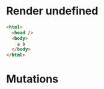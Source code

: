 # Render undefined
```html
<html>
  <head />
  <body>
    a b
  </body>
</html>
```

# Mutations
```

```